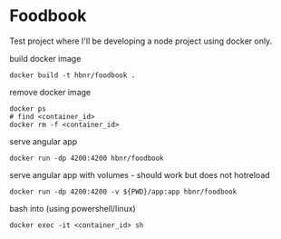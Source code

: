 # Foodbook

Test project where I'll be developing a node project using docker only. 

build docker image
```
docker build -t hbnr/foodbook .
``` 

remove docker image
```
docker ps
# find <container_id>
docker rm -f <container_id>
```

serve angular app
```
docker run -dp 4200:4200 hbnr/foodbook
```

serve angular app with volumes - should work but does not hotreload
```
docker run -dp 4200:4200 -v ${PWD}/app:app hbnr/foodbook
```

bash into (using powershell/linux)
```
docker exec -it <container_id> sh
```